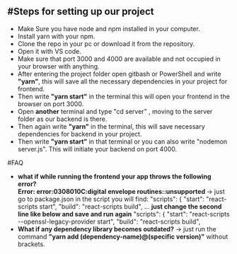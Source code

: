 ## #Steps for setting up our project

- Make Sure you have node and npm installed in your computer.
- Install yarn with your npm.
- Clone the repo in your pc or download it from the repository.
- Open it with VS code.
- Make sure that port 3000 and 4000 are available and not occupied in your browser with anything.
- After entering the project folder open gitbash or PowerShell and write <strong>"yarn"</strong>, this will save all the necessary dependencies in your project for frontend.
- Then write <strong>"yarn start"</strong> in the terminal this will open your frontend in the browser on port 3000.
- Open <strong>another</strong> terminal and type "cd server" , moving to the server folder as our backend is there.
- Then again write <strong>"yarn"</strong> in the terminal, this will save necessary dependencies for backend in your project.
- Then write <strong>"yarn start"</strong> in that terminal or you can also write "nodemon server.js". This will initiate your backend on port 4000.

#FAQ

- <strong>what if while running the frontend your app throws the following error?</br>
  Error: error:0308010C:digital envelope routines::unsupported </strong>
  -> just go to package.json in the script you will find:
  "scripts": {
  "start": "react-scripts start",
  "build": "react-scripts build",
  ...
  <strong>just change the second line like below and save and run again</strong>
  "scripts": {
  "start": "react-scripts --openssl-legacy-provider start",
  "build": "react-scripts build",
- <strong>What if any dependency library becomes outdated?</strong>
  -> just run the command <strong>"yarn add (dependency-name)@(specific version)"</strong> without brackets.
